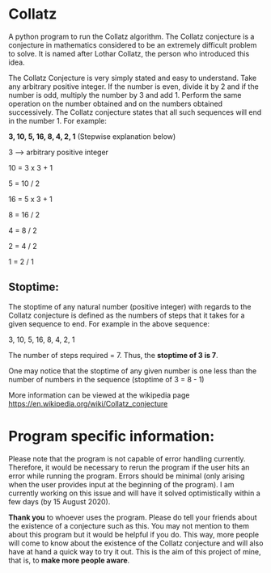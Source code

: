 # Collatz

A python program to run the Collatz algorithm.
The Collatz conjecture is a conjecture in mathematics considered to be an extremely difficult problem to solve. It is named after Lothar Collatz, the person who introduced this idea.

The Collatz Conjecture is very simply stated and easy to understand. Take any arbitrary positive integer.
If the number is even, divide it by 2 and if the number is odd, multiply the number by 3 and add 1. Perform the same operation on the number obtained and on the numbers obtained successively. The Collatz conjecture states that all such sequences will end in the number 1. For example:

**3, 10, 5, 16, 8, 4, 2, 1** (Stepwise explanation below)

3   --> arbitrary positive integer

10  = 3 x 3 + 1

5   = 10 / 2

16  = 5 x 3 + 1

8   = 16 / 2

4   = 8 / 2

2   = 4 / 2

1   = 2 / 1

## Stoptime:

The stoptime of any natural number (positive integer) with regards to the Collatz conjecture is defined as the numbers of steps that it takes for a given sequence to end. For example in the above sequence:

3, 10, 5, 16, 8, 4, 2, 1

The number of steps required = 7. Thus, the **stoptime of 3 is 7**.

One may notice that the stoptime of any given number is one less than the number of numbers in the sequence (stoptime of 3 = 8  - 1)

More information can be viewed at the wikipedia page https://en.wikipedia.org/wiki/Collatz_conjecture

# Program specific information:

Please note that the program is not capable of error handling currently. Therefore, it would be necessary to rerun the program if the user hits an error while running the program. Errors should be minimal (only arising when the user provides input at the beginning of the program). I am currently working on this issue and will have it solved optimistically within a few days (by 15 August 2020). 

**Thank you** to whoever uses the program. Please do tell your friends about the existence of a conjecture such as this. You may
not mention to them about this program but it would be helpful if you do. This way, more people will come to know about the existence of the Collatz conjecture and will also have at hand a quick way to try it out. This is the aim of this project of mine, that is, to **make more people aware**.

